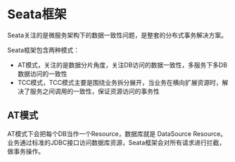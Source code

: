 # Seata框架

Seata关注的是微服务架构下的数据一致性问题，是整套的分布式事务解决方案。

Seata框架包含两种模式：

- AT模式，关注的是数据分片角度，关注DB访问的数据一致性，多服务下多DB数据访问的一致性
- TCC模式，TCC模式主要是围绕业务拆分展开，当业务在横向扩展资源时，解决了服务之间调用的一致性，保证资源访问的事务性

## AT模式

AT模式下会把每个DB当作一个Resource，数据库就是 DataSource Resource。业务通过标准的JDBC接口访问数据库资源，Seata框架会对所有请求进行拦截，做事务操作。


